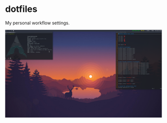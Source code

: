 # dotfiles
My personal workflow settings. 

![Alt text](Screenshots/Preview.png?raw=true "Preview")
